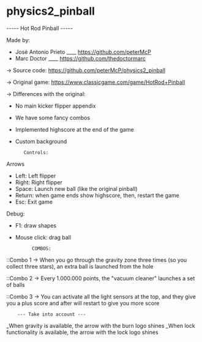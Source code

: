 # physics2_pinball

----- Hot Rod Pinball -----

Made by: 
- José Antonio Prieto ____ https://github.com/peterMcP
- Marc Doctor ____ https://github.com/thedoctormarc

-> Source code: https://github.com/peterMcP/physics2_pinball 

-> Original game: https://www.classicgame.com/game/HotRod+Pinball

-> Differences with the original: 
  - No main kicker flipper appendix
  - We have some fancy combos
  - Implemented highscore at the end of the game
  - Custom background

           Controls:
Arrows
- Left: Left flipper
- Right: Right flipper
- Space: Launch new ball (like the original pinball)
- Return: when game ends show highscore, then, restart the game
- Esc: Exit game

Debug:
- F1: draw shapes
- Mouse click: drag ball


            COMBOS: 

::Combo 1 -> When you go through the gravity zone
  three times (so you collect three stars), an extra 
  ball is launched from the hole

::Combo 2 -> Every 1.000.000 points, the "vacuum 
  cleaner" launches a set of balls

::Combo 3 -> You can activate all the light sensors
  at the top, and they give you a plus score and after will 
  restart to give you more score

        --- Take into account --- 

_When gravity is available, the arrow with the burn
  logo shines
_When lock functionality is available, the arrow
  with the lock logo shines 
